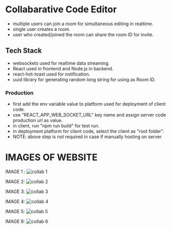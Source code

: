 # Collabarative Code Editor
* multiple users can join a room for simultaneous editing in realtime.
* single user creates a room.
* user who created/joined the room can share the room ID for invite.

## Tech Stack
* websockets used for realtime data streaming.
* React used in frontend and Node.js in backend.
* react-hot-toast used for notification.
* uuid library for generating random long string for using as Room ID.
### Production
* first add the env variable value to platform used for deployment of client code.
* use "REACT_APP_WEB_SOCKET_URL" key name and assign server code production url as value.
* in client, run "npm run build" for test run.
* in deployment platform for client code, select the client as "root folder".
* NOTE: above step is not required in case if manually hosting on server
  
# IMAGES OF WEBSITE
IMAGE 1 : 
![collab 1](https://github.com/utkarshtipre2002/Collaborative_code_editor/assets/115633331/38f1db85-1e88-4ecf-86d5-4147850c8f88)

IMAGE 2: 
![collab 2 ](https://github.com/utkarshtipre2002/Collaborative_code_editor/assets/115633331/d153bb5f-522f-4bac-bfe3-9d2770821cc7)

IMAGE 3: 
![collab 3](https://github.com/utkarshtipre2002/Collaborative_code_editor/assets/115633331/f6d863f1-f967-47c7-a356-9ca1aefcf0b5)

IMAGE 4: 
![collab 4](https://github.com/utkarshtipre2002/Collaborative_code_editor/assets/115633331/aab3e59d-579c-4fb6-97be-dba7a0342d6c)

IMAGE 5: 
![collab 5](https://github.com/utkarshtipre2002/Collaborative_code_editor/assets/115633331/dabc8720-092f-4233-9208-f45e418f4a4c)

IMAGE 6: 
![collab 6](https://github.com/utkarshtipre2002/Collaborative_code_editor/assets/115633331/24853e8d-0431-4681-9034-808249368d72)








